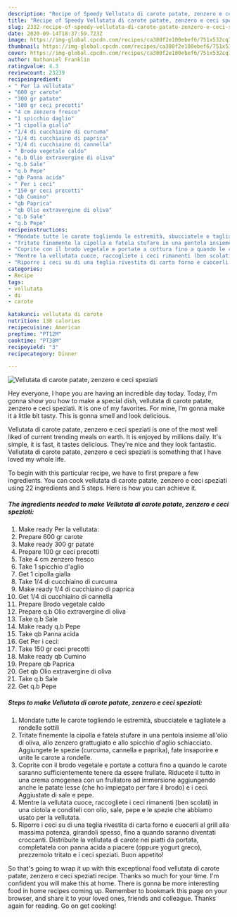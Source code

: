 ```yaml
---
description: "Recipe of Speedy Vellutata di carote patate, zenzero e ceci speziati"
title: "Recipe of Speedy Vellutata di carote patate, zenzero e ceci speziati"
slug: 2332-recipe-of-speedy-vellutata-di-carote-patate-zenzero-e-ceci-speziati
date: 2020-09-14T18:37:59.723Z
image: https://img-global.cpcdn.com/recipes/ca380f2e100ebef6/751x532cq70/vellutata-di-carote-patate-zenzero-e-ceci-speziati-recipe-main-photo.jpg
thumbnail: https://img-global.cpcdn.com/recipes/ca380f2e100ebef6/751x532cq70/vellutata-di-carote-patate-zenzero-e-ceci-speziati-recipe-main-photo.jpg
cover: https://img-global.cpcdn.com/recipes/ca380f2e100ebef6/751x532cq70/vellutata-di-carote-patate-zenzero-e-ceci-speziati-recipe-main-photo.jpg
author: Nathaniel Franklin
ratingvalue: 4.3
reviewcount: 23239
recipeingredient:
- " Per la vellutata"
- "600 gr carote"
- "300 gr patate"
- "100 gr ceci precotti"
- "4 cm zenzero fresco"
- "1 spicchio daglio"
- "1 cipolla gialla"
- "1/4 di cucchiaino di curcuma"
- "1/4 di cucchiaino di paprica"
- "1/4 di cucchiaino di cannella"
- " Brodo vegetale caldo"
- "q.b Olio extravergine di oliva"
- "q.b Sale"
- "q.b Pepe"
- "qb Panna acida"
- " Per i ceci"
- "150 gr ceci precotti"
- "qb Cumino"
- "qb Paprica"
- "qb Olio extravergine di oliva"
- "q.b Sale"
- "q.b Pepe"
recipeinstructions:
- "Mondate tutte le carote togliendo le estremità, sbucciatele e tagliatele a rondelle sottili"
- "Tritate finemente la cipolla e fatela stufare in una pentola insieme all&#39;olio di oliva, allo zenzero grattugiato e allo spicchio d&#39;aglio schiacciato. Aggiungete le spezie (curcuma, cannella e paprika), fate insaporire e unite le carote a rondelle."
- "Coprite con il brodo vegetale e portate a cottura fino a quando le carote saranno sufficientemente tenere da essere frullate. Riducete il tutto in una crema omogenea con un frullatore ad immersione aggiungendo anche le patate lesse (che ho impiegato per fare il brodo) e i ceci. Aggiustate di sale e pepe."
- "Mentre la vellutata cuoce, raccogliete i ceci rimanenti (ben scolati) in una ciotola e conditeli con olio, sale, pepe e le spezie che abbiamo usato per la vellutata."
- "Riporre i ceci su di una teglia rivestita di carta forno e cuocerli al grill alla massima potenza, girandoli spesso, fino a quando saranno diventati croccanti. Distribuite la vellutata di carote nei piatti da portata, completatela con panna acida a piacere (oppure yogurt greco), prezzemolo tritato e i ceci speziati. Buon appetito!"
categories:
- Recipe
tags:
- vellutata
- di
- carote

katakunci: vellutata di carote 
nutrition: 138 calories
recipecuisine: American
preptime: "PT12M"
cooktime: "PT38M"
recipeyield: "3"
recipecategory: Dinner

---
```



![Vellutata di carote patate, zenzero e ceci speziati](https://img-global.cpcdn.com/recipes/ca380f2e100ebef6/751x532cq70/vellutata-di-carote-patate-zenzero-e-ceci-speziati-recipe-main-photo.jpg)

Hey everyone, I hope you are having an incredible day today. Today, I'm gonna show you how to make a special dish, vellutata di carote patate, zenzero e ceci speziati. It is one of my favorites. For mine, I'm gonna make it a little bit tasty. This is gonna smell and look delicious.



Vellutata di carote patate, zenzero e ceci speziati is one of the most well liked of current trending meals on earth. It is enjoyed by millions daily. It's simple, it is fast, it tastes delicious. They're nice and they look fantastic. Vellutata di carote patate, zenzero e ceci speziati is something that I have loved my whole life.


To begin with this particular recipe, we have to first prepare a few ingredients. You can cook vellutata di carote patate, zenzero e ceci speziati using 22 ingredients and 5 steps. Here is how you can achieve it.

<!--inarticleads1-->

##### The ingredients needed to make Vellutata di carote patate, zenzero e ceci speziati:

1. Make ready  Per la vellutata:
1. Prepare 600 gr carote
1. Make ready 300 gr patate
1. Prepare 100 gr ceci precotti
1. Take 4 cm zenzero fresco
1. Take 1 spicchio d&#39;aglio
1. Get 1 cipolla gialla
1. Take 1/4 di cucchiaino di curcuma
1. Make ready 1/4 di cucchiaino di paprica
1. Get 1/4 di cucchiaino di cannella
1. Prepare  Brodo vegetale caldo
1. Prepare q.b Olio extravergine di oliva
1. Take q.b Sale
1. Make ready q.b Pepe
1. Take qb Panna acida
1. Get  Per i ceci:
1. Take 150 gr ceci precotti
1. Make ready qb Cumino
1. Prepare qb Paprica
1. Get qb Olio extravergine di oliva
1. Take q.b Sale
1. Get q.b Pepe




<!--inarticleads2-->

##### Steps to make Vellutata di carote patate, zenzero e ceci speziati:

1. Mondate tutte le carote togliendo le estremità, sbucciatele e tagliatele a rondelle sottili
1. Tritate finemente la cipolla e fatela stufare in una pentola insieme all&#39;olio di oliva, allo zenzero grattugiato e allo spicchio d&#39;aglio schiacciato. Aggiungete le spezie (curcuma, cannella e paprika), fate insaporire e unite le carote a rondelle.
1. Coprite con il brodo vegetale e portate a cottura fino a quando le carote saranno sufficientemente tenere da essere frullate. Riducete il tutto in una crema omogenea con un frullatore ad immersione aggiungendo anche le patate lesse (che ho impiegato per fare il brodo) e i ceci. Aggiustate di sale e pepe.
1. Mentre la vellutata cuoce, raccogliete i ceci rimanenti (ben scolati) in una ciotola e conditeli con olio, sale, pepe e le spezie che abbiamo usato per la vellutata.
1. Riporre i ceci su di una teglia rivestita di carta forno e cuocerli al grill alla massima potenza, girandoli spesso, fino a quando saranno diventati croccanti. Distribuite la vellutata di carote nei piatti da portata, completatela con panna acida a piacere (oppure yogurt greco), prezzemolo tritato e i ceci speziati. Buon appetito!




So that's going to wrap it up with this exceptional food vellutata di carote patate, zenzero e ceci speziati recipe. Thanks so much for your time. I'm confident you will make this at home. There is gonna be more interesting food in home recipes coming up. Remember to bookmark this page on your browser, and share it to your loved ones, friends and colleague. Thanks again for reading. Go on get cooking!
